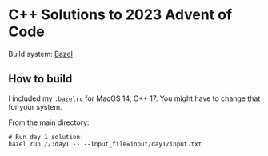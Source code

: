 C++ Solutions to 2023 Advent of Code
====================================

Build system: [Bazel](https://bazel.build)

How to build
------------

I included my `.bazelrc` for MacOS 14, C++ 17. You might have to change that for your system.

From the main directory:

```
# Run day 1 solution:
bazel run //:day1 -- --input_file=input/day1/input.txt
```